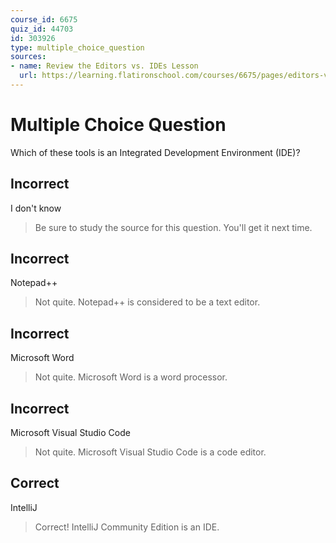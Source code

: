 ```yaml
---
course_id: 6675
quiz_id: 44703
id: 303926
type: multiple_choice_question
sources:
- name: Review the Editors vs. IDEs Lesson
  url: https://learning.flatironschool.com/courses/6675/pages/editors-vs-ides?module_item_id=533222
---
```


# Multiple Choice Question

Which of these tools is an Integrated Development Environment (IDE)?

## Incorrect

I don't know

> Be sure to study the source for this question. You'll get it next time.

## Incorrect

Notepad++

> Not quite. Notepad++ is considered to be a text editor.

## Incorrect

Microsoft Word

> Not quite. Microsoft Word is a word processor.

## Incorrect

Microsoft Visual Studio Code

> Not quite. Microsoft Visual Studio Code is a code editor.

## Correct

IntelliJ

> Correct! IntelliJ Community Edition is an IDE.

